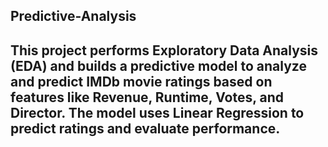 
## Predictive-Analysis

## This project performs Exploratory Data Analysis (EDA) and builds a predictive model to analyze and predict IMDb movie ratings based on features like Revenue, Runtime, Votes, and Director. The model uses Linear Regression to predict ratings and evaluate performance.


